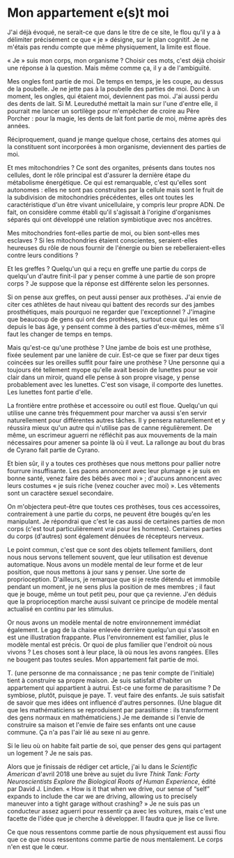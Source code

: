 Mon appartement e(s)t moi
=========================

J'ai déjà évoqué, ne serait-ce que dans le titre de ce site, le flou qu'il y
a à délimiter précisément ce que « je » désigne, sur le plan cognitif. Je ne
m'étais pas rendu compte que même physiquement, la limite est floue.

« Je » suis mon corps, mon organisme ? Choisir ces mots, c'est déjà choisir
une réponse à la question. Mais même comme ça, il y a de l'ambiguïté.

Mes ongles font partie de moi. De temps en temps, je les coupe, au dessus de
la poubelle. Je ne jette pas à la poubelle des parties de moi. Donc à un
moment, les ongles, qui étaient moi, deviennent pas moi. J'ai aussi perdu
des dents de lait. Si M. Leureduthé mettait la main sur l'une d'entre elle,
il pourrait me lancer un sortilège pour m'empêcher de croire au Père
Porcher : pour la magie, les dents de lait font partie de moi, même après
des années.

Réciproquement, quand je mange quelque chose, certains des atomes qui la
constituent sont incorporées à mon organisme, deviennent des parties de moi.

Et mes mitochondries ? Ce sont des organites, présents dans toutes nos
cellules, dont le rôle principal est d'assurer la dernière étape du
métabolisme énergétique. Ce qui est remarquable, c'est qu'elles sont
autonomes : elles ne sont pas construites par la cellule mais sont le fruit
de la subdivision de mitochondries précédentes, elles ont toutes les
caractéristique d'un être vivant unicellulaire, y compris leur propre ADN.
De fait, on considère comme établi qu'il s'agissait à l'origine d'organismes
séparés qui ont développé une relation symbiotique avec nos ancêtres.

Mes mitochondries font-elles partie de moi, ou bien sont-elles mes
esclaves ? Si les mitochondries étaient conscientes, seraient-elles
heureuses du rôle de nous fournir de l'énergie ou bien se
rebelleraient-elles contre leurs conditions ?

Et les greffes ? Quelqu'un qui a reçu en greffe une partie du corps de
quelqu'un d'autre finit-il par y penser comme à une partie de son propre
corps ? Je suppose que la réponse est différente selon les personnes.

Si on pense aux greffes, on peut aussi penser aux prothèses. J'ai envie de
citer ces athlètes de haut niveau qui battent des records sur des jambes
prosthétiques, mais pourquoi ne regarder que l'exceptionnel ? J'imagine que
beaucoup de gens qui ont des prothèses, surtout ceux qui les ont depuis le
bas âge, y pensent comme à des parties d'eux-mêmes, même s'il faut les
changer de temps en temps.

Mais qu'est-ce qu'une prothèse ? Une jambe de bois est une prothèse, fixée
seulement par une lanière de cuir. Est-ce que se fixer par deux tiges
coincées sur les oreilles suffit pour faire une prothèse ? Une personne qui
a toujours été tellement myope qu'elle avait besoin de lunettes pour se voir
clair dans un miroir, quand elle pense à son propre visage, y pense
probablement avec les lunettes. C'est son visage, il comporte des lunettes.
Les lunettes font partie d'elle.

La frontière entre prothèse et accessoire ou outil est floue. Quelqu'un qui
utilise une canne très fréquemment pour marcher va aussi s'en servir
naturellement pour différentes autres tâches. Il y pensera naturellement et
y réussira mieux qu'un autre qui n'utilise pas de canne régulièrement. De
même, un escrimeur aguerri ne réfléchit pas aux mouvements de la main
nécessaires pour amener sa pointe là où il veut. La rallonge au bout du bras
de Cyrano fait partie de Cyrano.

Et bien sûr, il y a toutes ces prothèses que nous mettons pour pallier notre
fourrure insuffisante. Les paons annoncent avec leur plumage « je suis en
bonne santé, venez faire des bébés avec moi » ; d'aucuns annoncent avec
leurs costumes « je suis riche (venez coucher avec moi) ». Les vêtements
sont un caractère sexuel secondaire.

On m'objectera peut-être que toutes ces prothèses, tous ces accessoires,
contrairement à une partie du corps, ne peuvent être bougés qu'en les
manipulant. Je répondrai que c'est le cas aussi de certaines parties de mon
corps (c'est tout particulièrement vrai pour les hommes). Certaines parties
du corps (d'autres) sont également dénuées de récepteurs nerveux.

Le point commun, c'est que ce sont des objets tellement familiers, dont nous
nous servons tellement souvent, que leur utilisation est devenue
automatique. Nous avons un modèle mental de leur forme et de leur position,
que nous mettons à jour sans y penser. Une sorte de proprioception.
D'ailleurs, je remarque que si je reste détendu et immobile pendant un
moment, je ne sens plus la position de mes membres ; il faut que je bouge,
même un tout petit peu, pour que ça revienne. J'en déduis que la
proprioception marche aussi suivant ce principe de modèle mental actualisé
en continu par les stimulus.

Or nous avons un modèle mental de notre environnement immédiat également. Le
gag de la chaise enlevée derrière quelqu'un qui s'assoit en est une
illustration frappante. Plus l'environnement est familier, plus le modèle
mental est précis. Or quoi de plus familier que l'endroit où nous vivons ?
Les choses sont à leur place, là où nous les avons rangées. Elles ne bougent
pas toutes seules. Mon appartement fait partie de moi.

T. (une personne de ma connaissance ; ne pas tenir compte de l'initiale)
tient à construire sa propre maison. Je suis satisfait d'habiter un
appartement qui appartient à autrui. Est-ce une forme de parasitisme ? De
symbiose, plutôt, puisque je paye. T. veut faire des enfants. Je suis
satisfait de savoir que mes idées ont influencé d'autres personnes. (Une
blague dit que les mathématiciens se reproduisent par parasitisme : ils
transforment des gens normaux en mathématiciens.) Je me demande si l'envie
de construire sa maison et l'envie de faire ses enfants ont une cause
commune. Ça n'a pas l'air lié au sexe ni au genre.

Si le lieu où on habite fait partie de soi, que penser des gens qui
partagent un logement ? Je ne sais pas.

Alors que je finissais de rédiger cet article, j'ai lu dans le *Scientific
American* d'avril 2018 une brève au sujet du livre *Think Tank: Forty
Neuroscientists Explore the Biological Roots of Human Experience*, édité par
David J. Linden. « How is it that when we drive, our sense of “self” expands
to include the car we are driving, allowing us to precisely maneuver into a
tight garage without crashing? » Je ne suis pas un conducteur assez aguerri
pour ressentir ça avec les voitures, mais c'est une facette de l'idée que je
cherche à développer. Il faudra que je lise ce livre.

Ce que nous ressentons comme partie de nous physiquement est aussi flou que
ce que nous ressentons comme partie de nous mentalement. Le corps n'en est
que le cœur.
